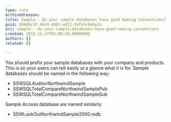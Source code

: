 ```yaml
---
type: rule
archivedreason: 
title: Sample - Do your sample databases have good Naming Conventions?
guid: b684bc3f-98c9-4d83-a812-3a7e5c9a5e2a
uri: sample---do-your-sample-databases-have-good-naming-conventions
created: 2012-11-27T03:08:58.0000000Z
authors: []
related: []

---
```



<div>You should prefix your sample databases with your company and products. This is so your users can tell easily at a glance what it is for. Sample databases should be named in the following way&#58;</div>
<ul><li>SSWSQLAuditorNorthwindSample</li>
<li>SSWSQLTotalCompareNorthwindSamplePub</li>
<li>SSWSQLTotalCompareNorthwindSampleSub</li></ul>
<div>Sample Access database are named similarly&#58;</div>
<ul><li>SSWLookOutNorthwindSample2000.mdb</li></ul>

<br><excerpt class='endintro'></excerpt><br>



